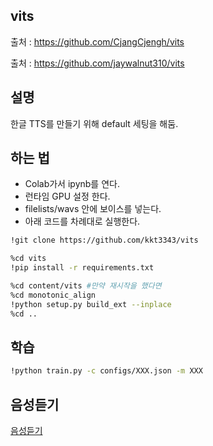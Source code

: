## vits

출처 : https://github.com/CjangCjengh/vits

출처 : https://github.com/jaywalnut310/vits

## 설명

한글 TTS를 만들기 위해 default 세팅을 해둠.

## 하는 법
- Colab가서 ipynb를 연다.
- 런타임 GPU 설정 한다.
- filelists/wavs 안에 보이스를 넣는다.
- 아래 코드를 차례대로 실행한다.
```sh
!git clone https://github.com/kkt3343/vits
```
```sh
%cd vits
!pip install -r requirements.txt
```

```sh
%cd content/vits #만약 재시작을 했다면
%cd monotonic_align
!python setup.py build_ext --inplace
%cd ..
```

## 학습
```sh
!python train.py -c configs/XXX.json -m XXX
```


## 음성듣기
[음성듣기](https://kkt3343.github.io/vits/nahida_tts.html)

